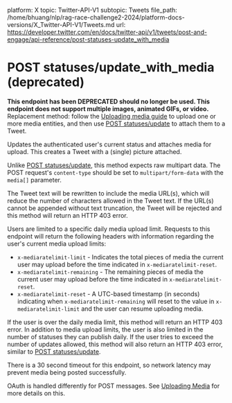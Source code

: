 platform: X
topic: Twitter-API-V1
subtopic: Tweets
file_path: /home/bhuang/nlp/rag-race-challenge2-2024/platform-docs-versions/X_Twitter-API-V1/Tweets.md
url: https://developer.twitter.com/en/docs/twitter-api/v1/tweets/post-and-engage/api-reference/post-statuses-update_with_media


# POST statuses/update\_with\_media (deprecated)

**This endpoint has been DEPRECATED should no longer be used. This endpoint does not support multiple images, animated GIFs, or video.** Replacement method: follow the [Uploading media guide](https://developer.twitter.com/en/docs/media/upload-media/overview) to upload one or more media entities, and then use [POST statuses/update](https://developer.twitter.com/en/docs/tweets/post-and-engage/api-reference/post-statuses-update) to attach them to a Tweet.

Updates the authenticated user's current status and attaches media for upload. This creates a Tweet with a (single) picture attached.

Unlike [POST statuses/update](https://developer.twitter.com/en/docs/tweets/post-and-engage/api-reference/post-statuses-update), this method expects raw multipart data. The POST request's `content-type` should be set to `multipart/form-data` with the `media[]` parameter.

The Tweet text will be rewritten to include the media URL(s), which will reduce the number of characters allowed in the Tweet text. If the URL(s) cannot be appended without text truncation, the Tweet will be rejected and this method will return an HTTP 403 error.

Users are limited to a specific daily media upload limit. Requests to this endpoint will return the following headers with information regarding the user's current media upload limits:

* `x-mediaratelimit-limit` - Indicates the total pieces of media the current user may upload before the time indicated in `x-mediaratelimit-reset`.
* `x-mediaratelimit-remaining` - The remaining pieces of media the current user may upload before the time indicated in `x-mediaratelimit-reset`.
* `x-mediaratelimit-reset` - A UTC-based timestamp (in seconds) indicating when `x-mediaratelimit-remaining` will reset to the value in `x-mediaratelimit-limit` and the user can resume uploading media.

If the user is over the daily media limit, this method will return an HTTP 403 error. In addition to media upload limits, the user is also limited in the number of statuses they can publish daily. If the user tries to exceed the number of updates allowed, this method will also return an HTTP 403 error, similar to [POST statuses/update](https://developer.twitter.com/en/docs/tweets/post-and-engage/api-reference/post-statuses-update).

There is a 30 second timeout for this endpoint, so network latency may prevent media being posted successfully.

OAuth is handled differently for POST messages. See [Uploading Media](https://developer.twitter.com/en/docs/media/upload-media/overview) for more details on this.